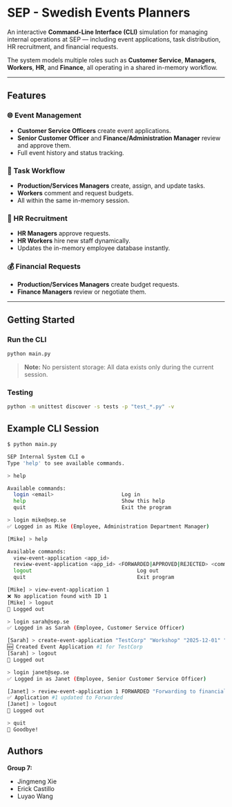 # SEP - Swedish Events Planners

An interactive **Command-Line Interface (CLI)** simulation for managing internal operations at SEP — including event applications, task distribution, HR recruitment, and financial requests.

The system models multiple roles such as **Customer Service**, **Managers**, **Workers**, **HR**, and **Finance**, all operating in a shared in-memory workflow.

---

## Features

### 🌐 Event Management
- **Customer Service Officers** create event applications.
- **Senior Customer Officer** and **Finance/Administration Manager** review and approve them.
- Full event history and status tracking.

### 🧠 Task Workflow
- **Production/Services Managers** create, assign, and update tasks.
- **Workers** comment and request budgets.
- All within the same in-memory session.

### 👥 HR Recruitment
- **HR Managers** approve requests.
- **HR Workers** hire new staff dynamically.
- Updates the in-memory employee database instantly.

### 💰 Financial Requests
- **Production/Services Managers** create budget requests.
- **Finance Managers** review or negotiate them.

---

## Getting Started

### Run the CLI

```bash
python main.py
```

> **Note:** No persistent storage: All data exists only during the current session.

### Testing

```bash
python -m unittest discover -s tests -p "test_*.py" -v
```

## Example CLI Session

```bash
$ python main.py 

SEP Internal System CLI ⚙️
Type 'help' to see available commands.

> help

Available commands:
  login <email>                      Log in
  help                               Show this help
  quit                               Exit the program

> login mike@sep.se
✅ Logged in as Mike (Employee, Administration Department Manager)

[Mike] > help

Available commands:
  view-event-application <app_id>
  review-event-application <app_id> <FORWARDED|APPROVED|REJECTED> <comment>
  logout                                  Log out
  quit                                    Exit program

[Mike] > view-event-application 1
❌ No application found with ID 1
[Mike] > logout
👋 Logged out

> login sarah@sep.se
✅ Logged in as Sarah (Employee, Customer Service Officer)

[Sarah] > create-event-application "TestCorp" "Workshop" "2025-12-01" "2025-12-02" 5000 "Modern theme"
🆕 Created Event Application #1 for TestCorp
[Sarah] > logout
👋 Logged out

> login janet@sep.se
✅ Logged in as Janet (Employee, Senior Customer Service Officer)

[Janet] > review-event-application 1 FORWARDED "Forwarding to financial review"
✅ Application #1 updated to Forwarded
[Janet] > logout
👋 Logged out

> quit
👋 Goodbye!
```

## Authors

**Group 7:** 
- Jingmeng Xie
- Erick Castillo
- Luyao Wang
